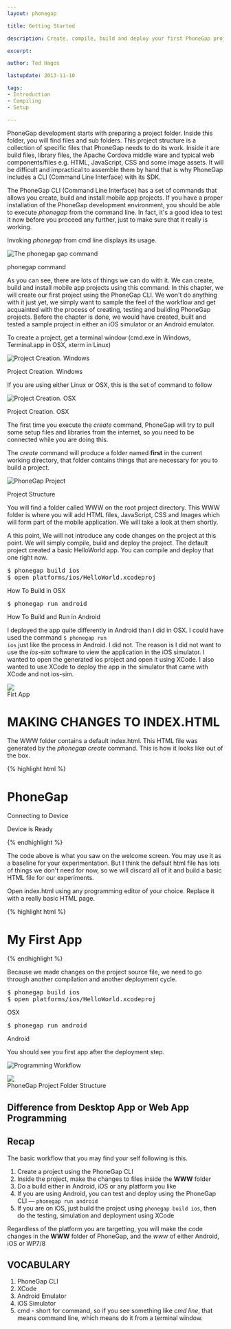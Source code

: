 ```yaml
---
layout: phonegap

title: Getting Started

description: Create, compile, build and deploy your first PhoneGap project

excerpt: 

author: Ted Hagos

lastupdate: 2013-11-10

tags:
- Introduction
- Compiling
- Setup

---
```



PhoneGap development starts with preparing a project folder. Inside this folder, you will find files and sub folders. This project structure is a collection of specific files that PhoneGap needs to do its work. Inside it are build files, library files, the Apache Cordova middle ware and typical web components/files e.g. HTML, JavaScript, CSS and some image assets. It will be difficult and impractical to assemble them by hand that is why PhoneGap includes a CLI (Command Line Interface) with its SDK. 

The PhoneGap CLI (Command Line Interface) has a set of commands that allows you create, build and install mobile app projects. If you have a proper installation of the PhoneGap development environment, you should be able to execute *phonegap* from the command line. In fact, it's a good idea to test it now before you proceed any further, just to make sure that it really is working. 

Invoking *phonegap* from cmd line displays its usage. 


![The phonegap gap command](/img/phonegap/phonegap-cli.png)
<div id='lst'>phonegap command</div>

As you can see, there are lots of things we can do with it. We can create, build and install mobile app projects using this command. In this chapter, we will create our first project using the PhoneGap CLI. We won't do anything with it just yet, we simply want to sample the feel of the  workflow and get acquainted with the process of creating, testing and building PhoneGap projects. Before the chapter is done, we would have created, built and tested a sample project in either an iOS simulator or an Android emulator.

To create a project, get a terminal window (cmd.exe in Windows, Terminal.app in OSX, xterm in Linux)

![Project Creation. Windows](/img/phonegap/phonegap-create-project-windows.png)
<div id='lst'>Project Creation. Windows</div>

If you are using either Linux or OSX, this is the set of command to follow

![Project Creation. OSX](/img/phonegap/phonegap-create-project-osx.png)
<div id='lst'>Project Creation. OSX</div>

The first time you execute the *create* command, PhoneGap will try to pull some setup files and libraries from the internet, so you need to be connected while you are doing this.

The *create* command will produce a folder named **first** in the current working directory, that folder contains things that are necessary for you to build a project.

![PhoneGap Project](/img/phonegap/phonegap-project-structure.png)
<div id='lst'>Project Structure</div>

You will find a folder called WWW on the root project directory. This WWW folder is where you will add HTML files, JavaScript, CSS and Images which will form part of the mobile application. We will take a look at them shortly.

A this point, We will not introduce any code changes on the project at this point. We will simply compile, build and deploy the project. The default project created a basic HelloWorld app. You can compile and deploy that one right now.

<pre class='codeblock'>
$ phonegap build ios
$ open platforms/ios/HelloWorld.xcodeproj
</pre>
<div id='lst'> How To Build in OSX</div>

<pre class='codeblock'>
$ phonegap run android
</pre>
<div id='lst'> How To Build and Run in Android</div>

I deployed the app quite differently in Android than I did in OSX. I could have used the command <code class='codeblock'>$ phonegap run ios</code> just like the process in Android. I did not. The reason is I did not want to use the *ios-sim* software to view the application in the iOS simulator. I wanted to open the generated ios project and open it using XCode. I also wanted to use XCode to deploy the app in the simulator that came with XCode and not ios-sim. 

<img src='/img/phonegap/generic-phonegap-app.png' class='shadow' />
<div id='lst'>Firt App</div>

# MAKING CHANGES TO INDEX.HTML

The WWW folder contains a default index.html. This HTML file was generated by the *phonegap create* command. This is how it looks like out of the box.

{% highlight html %}

<!DOCTYPE html>
<html>
<head>
  <meta charset="utf-8" />
  <meta name="format-detection" content="telephone=no" />
  <meta name="viewport" content="user-scalable=no, initial-scale=1, maximum-scale=1, minimum-scale=1, width=device-width, height=device-height, target-densitydpi=device-dpi" />
  <link rel="stylesheet" type="text/css" href="css/index.css" />
  <title>Hello World</title>
</head>
<body>
 <div class="app">
   <h1>PhoneGap</h1>
   <div id="deviceready" class="blink">
   <p class="event listening">Connecting to Device</p>
   <p class="event received">Device is Ready</p>
   </div>
  </div>
  <script type="text/javascript" src="phonegap.js"></script>
  <script type="text/javascript" src="js/index.js"></script>
  <script type="text/javascript">
     app.initialize();
  </script>
</body>
</html>

{% endhighlight %}

The code above is what you saw on the welcome screen. You may use it as a baseline for your experimentation. But I think the default html file has lots of things we don't need for now, so we will discard all of it and build a basic HTML file for our experiments.

Open index.html using any programming editor of your choice. Replace it with a really basic HTML page.

{% highlight html %}
<!doctype html>
<html>
  <h1>My First App</h1>
</html>

{% endhighlight %}

Because we made changes on the project source file, we need to go through another compilation and another deployment cycle. 

<pre class='codeblock'>
$ phonegap build ios
$ open platforms/ios/HelloWorld.xcodeproj
</pre>
<div id='lst'>OSX</div>

<pre class='codeblock'>
$ phonegap run android
</pre>
<div id='lst'>Android</div>


You should see you first app after the deployment step. 














![Programming Workflow](/img/phonegap/programming-workflow.png)



<img src="/img/phonegap/phonegap-empty-project.png" />
<div id='lst'>PhoneGap Project Folder Structure</div>

## Difference from Desktop App or Web App Programming





## Recap 

The basic workflow that you may find your self following is this.

1. Create a project using the PhoneGap CLI
2. Inside the project, make the changes to files inside the **WWW** folder
3. Do a build either in Android, iOS or any platform you like
4. If you are using Android, you can test and deploy using the PhoneGap CLI &mdash; `phonegap run android`
5. If you are on iOS, just build the project using `phonegap build ios`, then do the testing, simulation and deployment using XCode

Regardless of the platform you are targetting, you will make the code changes in the **WWW** folder of PhoneGap, and the *www* of either Android, iOS or WP7/8

## VOCABULARY

1. PhoneGap CLI
2. XCode
3. Android Emulator
4. iOS Simulator
5. cmd - short for command, so if you see something like *cmd line*, that means command line, which means do it from a terminal window.


